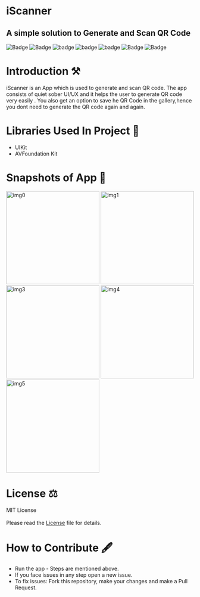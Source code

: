 # iScanner 
A simple solution to Generate and Scan QR Code <br> 
---
![Badge](https://img.shields.io/badge/License-MIT-yellow)
![Badge](https://img.shields.io/badge/Xcode-11.5-green)
![badge](https://img.shields.io/badge/Swift-5.0-red)
![badge](https://img.shields.io/badge/iOS-13-blue)
![badge](https://img.shields.io/badge/Platfrom-iOS-orange)
![Badge](https://img.shields.io/badge/QR-Scanner-yellowgreen)
![Badge](https://img.shields.io/badge/QR-Generator-black)

# Introduction ⚒  
iScanner is an App which is used to generate and scan QR code. The app consists of quiet sober UI/UX and it helps the user to generate QR code very easily . You also get an option to save he QR Code in the gallery,hence you dont need to generate the QR code again and again.

# Libraries Used In Project 📒 

* UIKit <br>
* AVFoundation Kit

# Snapshots of App 📸

<img width="250" alt="img0" src="https://user-images.githubusercontent.com/56252259/86283929-8de6f700-bbff-11ea-930c-c2bd9afbc5d0.png">
<img width="250" alt="img1"src="https://user-images.githubusercontent.com/56252259/86284070-c8509400-bbff-11ea-96ec-53a77426e57f.PNG"> 
<img width="250" alt="img3"src="https://user-images.githubusercontent.com/56252259/86143878-9ad9ec80-bb12-11ea-8eed-7fe728f8dd18.png"> 
<img width="250" alt="img4" src="https://user-images.githubusercontent.com/56252259/86143796-84cc2c00-bb12-11ea-94e0-c091e7d31944.png"> 
<img width="250" alt="img5" src="https://user-images.githubusercontent.com/56252259/86143840-91508480-bb12-11ea-8e66-056ef68b9684.png">


# License ⚖️  

MIT License<br>  
Please read the [License](https://github.com/gokulnair2001/iScanner-QR-Code-Reader-Generator-/blob/master/LICENSE "License") file for details.

# How to Contribute 🖋 

* Run the app - Steps are mentioned above.
* If you face issues in any step open a new issue.
* To fix issues: Fork this repository, make your changes and make a Pull Request. 

